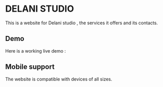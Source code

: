 # DELANI STUDIO

  This is a website for Delani studio , the services it offers  and its contacts.

## Demo
Here is a working live demo : 
## Mobile support
The  website is compatible with devices of all sizes.